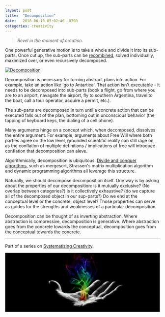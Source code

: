 ```yaml
---
layout: post
title:  "Decomposition"
date:   2018-06-18 05:02:46 -0700
categories: creativity
---
```


> _Revel in the moment of creation._

One powerful generative motion is to take a whole and divide it into its sub-parts. Once cut up, the sub-parts can be [recombined], solved individually, maximized over, or even recursively decomposed.

<!-- ![Decomposition Visualization](/images/Decomposition-Image.png) -->
<p><a target="_blank" href="https://github.com/JeremyNixon/JeremyNixon.github.io/blob/master/_site/images/Decomposition-Image.png"><img src="https://github.com/JeremyNixon/JeremyNixon.github.io/raw/master/_site/assets/images/Decomposition-Image.png" alt="Decomposition" style="max-width:100%;"></a></p>

Decomposition is necessary for turning abstract plans into action. For example, take an action like 'go to Antartica'. That action isn't executable - it needs to be decomposed into sub-parts (book a flight, go from where you are to an airport, navagate the airport, fly to southern Argentina, travel to the boat, call a tour operator, acquire a permit, etc.).  

The sub-parts are decomposed in turn until a concrete action that can be executed falls out of the plan, bottoming out in unconscious behavior (the tapping of keyboard keys, the dialing of a cell phone).

Many arguments hinge on a concept which, when decomposed, dissolves the entire argument. For example, arguments about Free Will where both parties agree on the low level, grounded scientific reality can still rage on, as the conflation of multiple definitions / implications of free will introduce conflation that decomposition can aleve.

Algorithmically, decomposition is ubiquitous. [Divide and conquer algorithms], such as mergesort, Strassen's matrix multiplication algorithm and dynamic programming algorithms all leverage this structure.

Naturally, we should decompose decomposition itself. One way is by asking about the properties of our decomposition: is it mutually exclusive? (No overlap between categories?) is it collectively exhaustive? (do we capture all of the decomposed object in our sup-parts?) Do we end at the conceptual level or the concrete, object level? Those properties can serve as guides for the strengths and weaknesses of a particular decomposition.

Decomposition can be thought of as inverting abstraction. Where abstraction is compressive, decomposition is generative. Where abstraction goes from the concrete towards the conceptual, decomposition goes from the conceptual towards the concrete.
<br>

---

Part of a series on [Systematizing Creativity].

<p><a target="_blank" href="https://github.com/JeremyNixon/JeremyNixon.github.io/blob/master/_site/images/Creative-Hand.jpg"><img src="https://github.com/JeremyNixon/JeremyNixon.github.io/raw/master/_site/images/Creative-Hand.jpg" alt="Moment of Creation" style="max-width:100%;"></a></p>

[Systematizing Creativity]: https://jeremynixon.github.io/creativity/2018/06/09/systematizing-creativity-models-and-techniques.html
[recombined]: https://jeremynixon.github.io/creativity/2018/06/18/recombination.html
[Divide and conquer algorithms]: https://www.wikiwand.com/en/Divide_and_conquer_algorithm